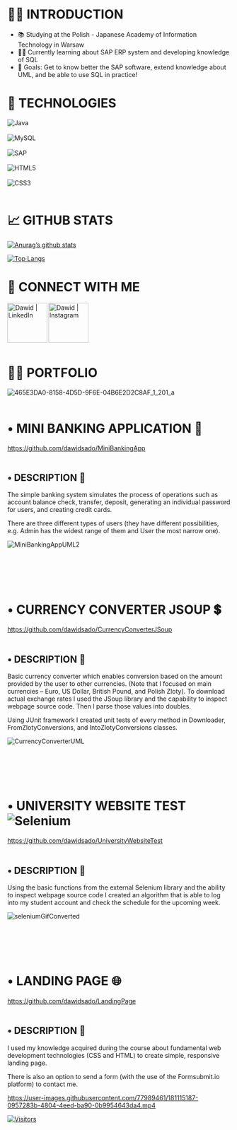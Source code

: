 # 🙋‍♂️ INTRODUCTION

- 📚 Studying at the Polish - Japanese Academy of Information Technology in Warsaw
- 💁‍♂️ Currently learning about SAP ERP system and developing knowledge of SQL
- 💫 Goals: Get to know better the SAP software, extend knowledge about UML, and be able to use SQL in practice!



# 🚀 TECHNOLOGIES

![Java](https://img.shields.io/badge/java-%23ED8B00.svg?style=for-the-badge&logo=java&logoColor=white)
<br></br>
![MySQL](https://img.shields.io/badge/mysql-%2300f.svg?style=for-the-badge&logo=mysql&logoColor=white)
<br></br>
![SAP](https://img.shields.io/badge/SAP-0FAAFF?style=for-the-badge&logo=sap&logoColor=white)
<br></br>
![HTML5](https://img.shields.io/badge/html5-%23E34F26.svg?style=for-the-badge&logo=html5&logoColor=white) 
<br></br>
![CSS3](https://img.shields.io/badge/css3-%231572B6.svg?style=for-the-badge&logo=css3&logoColor=white)
<br></br>

#  📈 GITHUB STATS

[![Anurag’s github stats](https://github-readme-stats.vercel.app/api?username=dawidsado)](https://github.com/dawidsado)

[![Top Langs](https://github-readme-stats.vercel.app/api/top-langs/?username=dawidsado&layout=compact)](https://github.com/dawidsado)

#  🤝 CONNECT WITH ME

<a href="https://www.linkedin.com/in/dawid-sadownik-429468236/"><img align="left" src="https://raw.githubusercontent.com/yushi1007/yushi1007/main/images/linkedin.svg" alt="Dawid | LinkedIn" width="90px"/></a>

<a href="https://instagram.com/dawidsado_"><img align="left" src="https://raw.githubusercontent.com/yushi1007/yushi1007/main/images/instagram.svg" alt="Dawid | Instagram" width="90px"/></a>

<br></br>
<br></br>
<br></br>

# 👨‍💻 PORTFOLIO

![465E3DA0-8158-4D5D-9F6E-04B6E2D2C8AF_1_201_a](https://user-images.githubusercontent.com/77989461/180871634-edc13df4-ce69-4bb8-824a-8b57463abb69.jpeg)
<br></br>

# •	MINI BANKING APPLICATION 🏧
https://github.com/dawidsado/MiniBankingApp
<br></br>

## •	DESCRIPTION 📌

The simple banking system simulates the process of operations such as account balance check, transfer, deposit, generating an individual password for users, and creating credit cards.

There are three different types of users (they have different possibilities, e.g. Admin has the widest range of them and User the most narrow one).
<!-- Based on excercise from programming classes in second semester -->

![MiniBankingAppUML2](https://user-images.githubusercontent.com/77989461/180860809-ee2aecef-7e49-4e80-8312-557764117844.png)

<br></br>
<br></br>

# •  CURRENCY CONVERTER JSOUP 💲
https://github.com/dawidsado/CurrencyConverterJSoup
<br></br>

## •	DESCRIPTION 📌

Basic currency converter which enables conversion based on the amount provided by the user to other currencies. (Note that I focused on main currencies – Euro, US Dollar, British Pound, and Polish Zloty). 
To download actual exchange rates I used the JSoup library and the capability to inspect webpage source code.
Then I parse those values into doubles.

Using JUnit framework I created unit tests of every method in Downloader, FromZlotyConversions, and IntoZlotyConversions classes.

![CurrencyConverterUML](https://user-images.githubusercontent.com/77989461/191130073-95e23f55-eac4-42ee-a5df-d0a4ecae5e36.png)

<br></br>
<br></br>

# •	UNIVERSITY WEBSITE TEST ![Selenium](https://img.shields.io/badge/-selenium-%43B02A?style=for-the-badge&logo=selenium&logoColor=white)
https://github.com/dawidsado/UniversityWebsiteTest
<br></br>

## •	DESCRIPTION 📌

Using the basic functions from the external Selenium library and the ability to inspect webpage source code I created an algorithm that is able to log into my student account and check the schedule for the upcoming week.

![seleniumGifConverted](https://user-images.githubusercontent.com/77989461/181012007-c1d5ecdf-d047-4628-9f98-81511b4b439a.gif)

<br></br>
<br></br>

# •	LANDING PAGE 🌐
https://github.com/dawidsado/LandingPage
<br></br>

## •	DESCRIPTION 📌

I used my knowledge acquired during the course about fundamental web development technologies (CSS and HTML) to create simple, responsive landing page.

There is also an option to send a form (with the use of the Formsubmit.io platform) to contact me.

https://user-images.githubusercontent.com/77989461/181115187-0957283b-4804-4eed-ba90-0b9954643da4.mp4

[![Visitors](https://visitor-badge.glitch.me/badge?page_id=dawidsadownik.dawidsadownik)](http://dawidsadownik.pl/)
